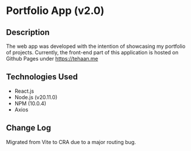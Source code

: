 # Portfolio App (v2.0)

## Description

The web app was developed with the intention of showcasing my portfolio of projects. Currently, the front-end part of this application is hosted on Github Pages under <a href="https://tehaan.me" target="_blank">https://tehaan.me</a>

## Technologies Used

- React.js
- Node.js (v20.11.0)
- NPM (10.0.4)
- Axios

## Change Log

Migrated from Vite to CRA due to a major routing bug.
